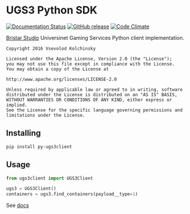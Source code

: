 # UGS3 Python SDK

[![Documentation Status](https://readthedocs.org/projects/py-ugs3client/badge/?version=latest)](http://py-ugs3client.readthedocs.io/?badge=latest) [![GitHub release](https://img.shields.io/github/release/vsevolod-kolchinsky/py-ugs3client.svg)]() [![Code Climate](https://codeclimate.com/github/vsevolod-kolchinsky/py-ugs3client/badges/gpa.svg)](https://codeclimate.com/github/vsevolod-kolchinsky/py-ugs3client)

[Bristar Studio](http://bristarstudio.com) Universinet Gaming Services Python client implementation.

```
Copyright 2016 Vsevolod Kolchinsky

Licensed under the Apache License, Version 2.0 (the "License");
you may not use this file except in compliance with the License.
You may obtain a copy of the License at

http://www.apache.org/licenses/LICENSE-2.0

Unless required by applicable law or agreed to in writing, software
distributed under the License is distributed on an "AS IS" BASIS,
WITHOUT WARRANTIES OR CONDITIONS OF ANY KIND, either express or implied.
See the License for the specific language governing permissions and
limitations under the License.
```

## Installing

```
pip install py-ugs3client
```

## Usage

```python
from ugs3client import UGS3Client

ugs3 = UGS3Client()
containers = ugs3.find_containers(payload__type=1)

```

See [docs](http://py-ugs3client.readthedocs.io/)
   
